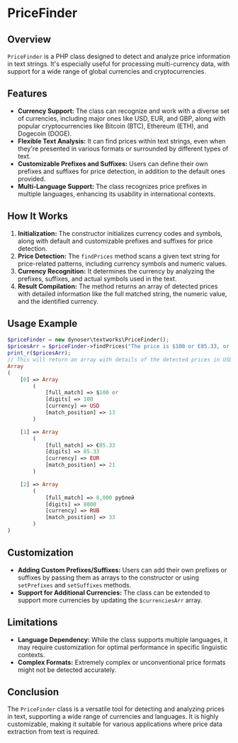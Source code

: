 PriceFinder
===========

Overview
--------

`PriceFinder` is a PHP class designed to detect and analyze price information in text strings. It's especially useful for processing multi-currency data, with support for a wide range of global currencies and cryptocurrencies.

Features
--------

- **Currency Support:** The class can recognize and work with a diverse set of currencies, including major ones like USD, EUR, and GBP, along with popular cryptocurrencies like Bitcoin (BTC), Ethereum (ETH), and Dogecoin (DOGE).
- **Flexible Text Analysis:** It can find prices within text strings, even when they're presented in various formats or surrounded by different types of text.
- **Customizable Prefixes and Suffixes:** Users can define their own prefixes and suffixes for price detection, in addition to the default ones provided.
- **Multi-Language Support:** The class recognizes price prefixes in multiple languages, enhancing its usability in international contexts.

How It Works
------------

1. **Initialization:** The constructor initializes currency codes and symbols, along with default and customizable prefixes and suffixes for price detection.
2. **Price Detection:** The `findPrices` method scans a given text string for price-related patterns, including currency symbols and numeric values.
3. **Currency Recognition:** It determines the currency by analyzing the prefixes, suffixes, and actual symbols used in the text.
4. **Result Compilation:** The method returns an array of detected prices with detailed information like the full matched string, the numeric value, and the identified currency.

Usage Example
-------------

```php
$priceFinder = new dynoser\textworks\PriceFinder();
$pricesArr = $priceFinder->findPrices("The price is $100 or €85.33, or 8,000 рублей");
print_r($pricesArr);
// This will return an array with details of the detected prices in USD and EUR:
Array
(
    [0] => Array
        (
            [full_match] => $100 or
            [digits] => 100
            [currency] => USD
            [match_position] => 13
        )

    [1] => Array
        (
            [full_match] => €85.33
            [digits] => 85.33
            [currency] => EUR
            [match_position] => 21
        )

    [2] => Array
        (
            [full_match] => 8,000 рублей
            [digits] => 8000
            [currency] => RUB
            [match_position] => 33
        )
)

```

Customization
-------------

- **Adding Custom Prefixes/Suffixes:** Users can add their own prefixes or suffixes by passing them as arrays to the constructor or using `setPrefixes` and `setSuffixes` methods.
- **Support for Additional Currencies:** The class can be extended to support more currencies by updating the `$currenciesArr` array.

Limitations
-----------

- **Language Dependency:** While the class supports multiple languages, it may require customization for optimal performance in specific linguistic contexts.
- **Complex Formats:** Extremely complex or unconventional price formats might not be detected accurately.

Conclusion
----------

The `PriceFinder` class is a versatile tool for detecting and analyzing prices in text, supporting a wide range of currencies and languages. It is highly customizable, making it suitable for various applications where price data extraction from text is required.
